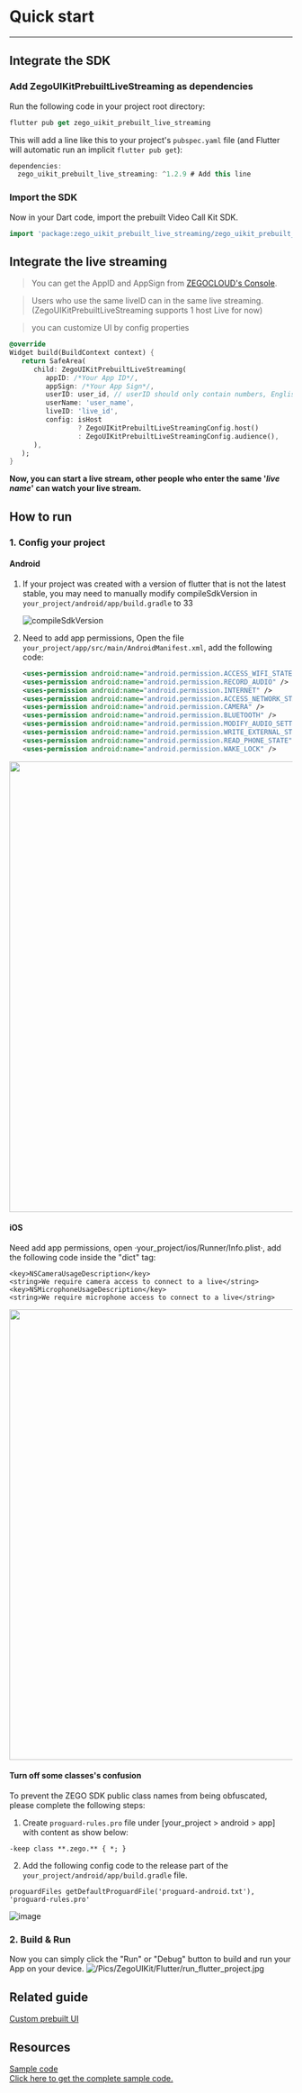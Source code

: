 # Quick start

- - -
## Integrate the SDK

### Add ZegoUIKitPrebuiltLiveStreaming as dependencies

Run the following code in your project root directory:

```dart
flutter pub get zego_uikit_prebuilt_live_streaming
```

This will add a line like this to your project's `pubspec.yaml` file (and Flutter will automatic run an implicit `flutter pub get`):

```dart
dependencies:
  zego_uikit_prebuilt_live_streaming: ^1.2.9 # Add this line
```

### Import the SDK

Now in your Dart code, import the prebuilt Video Call Kit SDK.

```dart
import 'package:zego_uikit_prebuilt_live_streaming/zego_uikit_prebuilt_live_streaming';
```


## Integrate the live streaming
> You can get the AppID and AppSign from [ZEGOCLOUD's Console](https://console.zegocloud.com).

> Users who use the same liveID can in the same live streaming. (ZegoUIKitPrebuiltLiveStreaming supports 1 host Live for now)

> you can customize UI by config properties

```dart
@override
Widget build(BuildContext context) {
   return SafeArea(
      child: ZegoUIKitPrebuiltLiveStreaming(
         appID: /*Your App ID*/,
         appSign: /*Your App Sign*/,
         userID: user_id, // userID should only contain numbers, English characters and  '_'
         userName: 'user_name',
         liveID: 'live_id',
         config: isHost
                 ? ZegoUIKitPrebuiltLiveStreamingConfig.host()
                 : ZegoUIKitPrebuiltLiveStreamingConfig.audience(),
      ),
   );
}
```

**Now, you can start a live stream, other people who enter the same '*live name*' can watch your live stream.**

## How to run

### 1. Config your project

#### Android

1. If your project was created with a version of flutter that is not the latest stable, you may need to manually modify compileSdkVersion in `your_project/android/app/build.gradle` to 33

   ![compileSdkVersion](https://storage.zego.im/sdk-doc/Pics/ZegoUIKit/Flutter/compile_sdk_version.png)
2. Need to add app permissions, Open the file `your_project/app/src/main/AndroidManifest.xml`, add the following code:

   ```xml
   <uses-permission android:name="android.permission.ACCESS_WIFI_STATE" />
   <uses-permission android:name="android.permission.RECORD_AUDIO" />
   <uses-permission android:name="android.permission.INTERNET" />
   <uses-permission android:name="android.permission.ACCESS_NETWORK_STATE" />
   <uses-permission android:name="android.permission.CAMERA" />
   <uses-permission android:name="android.permission.BLUETOOTH" />
   <uses-permission android:name="android.permission.MODIFY_AUDIO_SETTINGS" />
   <uses-permission android:name="android.permission.WRITE_EXTERNAL_STORAGE" />
   <uses-permission android:name="android.permission.READ_PHONE_STATE" />
   <uses-permission android:name="android.permission.WAKE_LOCK" />
   ```
<img src="https://storage.zego.im/sdk-doc/Pics/ZegoUIKit/Flutter/live/permission_android.png" width=800>

#### iOS

Need add app permissions, open ·your_project/ios/Runner/Info.plist·, add the following code inside the "dict" tag:

```plist
<key>NSCameraUsageDescription</key>
<string>We require camera access to connect to a live</string>
<key>NSMicrophoneUsageDescription</key>
<string>We require microphone access to connect to a live</string>
```
<img src="https://storage.zego.im/sdk-doc/Pics/ZegoUIKit/Flutter/live/permission_ios.png" width=800>

#### Turn off some classes's confusion

To prevent the ZEGO SDK public class names from being obfuscated, please complete the following steps:

1. Create `proguard-rules.pro` file under [your_project > android > app] with content as show below:
```
-keep class **.zego.** { *; }
```

2. Add the following config code to the release part of the `your_project/android/app/build.gradle` file.
```
proguardFiles getDefaultProguardFile('proguard-android.txt'), 'proguard-rules.pro'
```

![image](https://storage.zego.im/sdk-doc/Pics/ZegoUIKit/Flutter/android_class_confusion.png)

### 2. Build & Run

Now you can simply click the "Run" or "Debug" button to build and run your App on your device.
![/Pics/ZegoUIKit/Flutter/run_flutter_project.jpg](https://storage.zego.im/sdk-doc/Pics/ZegoUIKit/Flutter/run_flutter_project.jpg)

## Related guide

[Custom prebuilt UI](!ZEGOUIKIT_Custom_prebuilt_UI)

## Resources

<div class="md-grid-list-box">
  <a href="https://github.com/ZEGOCLOUD/zego_uikit_prebuilt_live_streaming_example_flutter/tree/master/live_streaming" class="md-grid-item" target="_blank">
    <div class="grid-title">Sample code</div>
    <div class="grid-desc">Click here to get the complete sample code.</div>
  </a>
</div>
